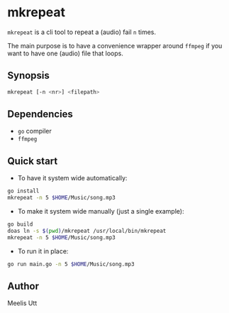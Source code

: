 # mkrepeat

`mkrepeat` is a cli tool to repeat a (audio) fail `n` times.

The main purpose is to have a convenience wrapper around `ffmpeg` if you want to have one (audio) file that loops.

## Synopsis

```sh
mkrepeat [-n <nr>] <filepath>
```

## Dependencies

* `go` compiler
* `ffmpeg`

## Quick start

* To have it system wide automatically:

```sh
go install
mkrepeat -n 5 $HOME/Music/song.mp3
```

* To make it system wide manually (just a single example):

```sh
go build
doas ln -s $(pwd)/mkrepeat /usr/local/bin/mkrepeat
mkrepeat -n 5 $HOME/Music/song.mp3
```

* To run it in place:
```sh
go run main.go -n 5 $HOME/Music/song.mp3
```

## Author

Meelis Utt
